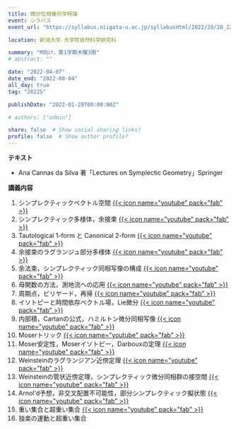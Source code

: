 ```yaml
---
title: 微分位相幾何学特論
event: シラバス
event_url: "https://syllabus.niigata-u.ac.jp/syllabusHtml/2022/28/28_220F3163_ja_JP.html"

location: 新潟大学 大学院自然科学研究科

summary: "M向け，第1学期木曜3限"
# abstract: ""

date: "2022-04-07"
date_end: "2022-08-04"
all_day: true
tag: "2022S"

publishDate: "2022-01-28T00:00:00Z"

# authors: ["admin"]

share: false  # Show social sharing links?
profile: false  # Show author profile?
---
```

**テキスト**
- Ana Cannas da Silva 著「Lectures on Symplectic Geometry」Springer

**講義内容**
1. シンプレクティックベクトル空間
	[{{< icon name="youtube" pack="fab" >}}](https://youtu.be/5LlySBB_iPY)
2. シンプレクティック多様体，余接束
	[{{< icon name="youtube" pack="fab" >}}](https://youtu.be/F4oo7XLoI9U)
3. Tautological 1-form と Canonical 2-form
	[{{< icon name="youtube" pack="fab" >}}](https://youtu.be/E2yQgo86_yQ)
4. 余接束のラグランジュ部分多様体
	[{{< icon name="youtube" pack="fab" >}}](https://youtu.be/QpVl1kr0dZQ)
5. 余法束，シンプレクティック同相写像の構成
	[{{< icon name="youtube" pack="fab" >}}](https://youtu.be/qO0aGdS7_kM)
6. 母関数の方法，測地流への応用
	[{{< icon name="youtube" pack="fab" >}}](https://youtu.be/mAHcxYJGwEs)
7. 周期点，ビリヤード，再帰
	[{{< icon name="youtube" pack="fab" >}}](https://youtu.be/sG_Me2xdKzE)
8. イソトピーと時間依存ベクトル場，Lie微分
	[{{< icon name="youtube" pack="fab" >}}](https://youtu.be/8Jsjc9aF9h4)
9. 内部積，Cartanの公式，ハミルトン微分同相写像
	[{{< icon name="youtube" pack="fab" >}}](https://youtu.be/MoQlAArxzzY)
10. Moserトリック
	[{{< icon name="youtube" pack="fab" >}}](https://youtu.be/YCNKtZ51HXk)
11. Moser安定性，Moserイソトピー，Darbouxの定理
	[{{< icon name="youtube" pack="fab" >}}](https://youtu.be/lqF47JtkGXk)
12. Weinsteinのラグランジアン近傍定理
	[{{< icon name="youtube" pack="fab" >}}](https://youtu.be/pw3Rqi1ZCd8)
13. Weinsteinの管状近傍定理，シンプレクティック微分同相群の接空間
	[{{< icon name="youtube" pack="fab" >}}](https://youtu.be/cIfnJuKYcDo)
14. Arnol'd予想，非交叉配置不可能性，部分シンプレクティック擬状態
	[{{< icon name="youtube" pack="fab" >}}](https://youtu.be/XDcfPSm7CrU)
15. 重い集合と超重い集合
	[{{< icon name="youtube" pack="fab" >}}](https://youtu.be/wdS6Y1wM6Qk)
16. 独楽の運動と超重い集合

